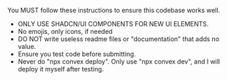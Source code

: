 You MUST follow these instructions to ensure this codebase works well.

- ONLY USE SHADCN/UI COMPONENTS FOR NEW UI ELEMENTS.
- No emojis, only icons, if needed
- DO NOT write useless readme files or "documentation" that adds no value.
- Ensure you test code before submitting.
- Never do "npx convex deploy". Only use "npx convex dev", and I will deploy it myself after testing.
